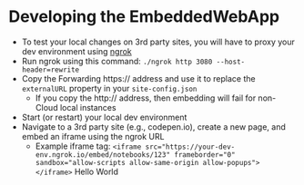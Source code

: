# Developing the EmbeddedWebApp

- To test your local changes on 3rd party sites, you will have to proxy your dev environment using [ngrok](https://ngrok.com/)
- Run ngrok using this command: `./ngrok http 3080 --host-header=rewrite`
- Copy the Forwarding https:// address and use it to replace the `externalURL` property in your `site-config.json`
  - If you copy the http:// address, then embedding will fail for non-Cloud local instances
- Start (or restart) your local dev environment
- Navigate to a 3rd party site (e.g., codepen.io), create a new page, and embed an iframe using the ngrok URL
  - Example iframe tag: `<iframe src="https://your-dev-env.ngrok.io/embed/notebooks/123" frameborder="0" sandbox="allow-scripts allow-same-origin allow-popups"></iframe>`
Hello World
